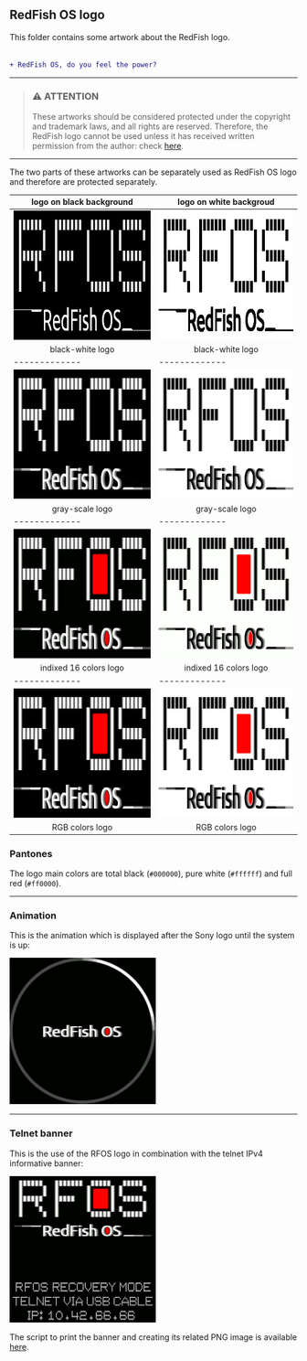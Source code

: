 ## RedFish OS logo

This folder contains some artwork about the RedFish logo.

```diff

+ RedFish OS, do you feel the power?

```

---

> ### :warning: **ATTENTION**
> 
> These artworks should be considered protected under the copyright and trademark laws, and all rights are reserved. Therefore, the RedFish logo cannot be used unless it has received written permission from the author: check [here](../#license).

---

The two parts of these artworks can be separately used as RedFish OS logo and therefore are protected separately.

| logo on black background | logo on white backgroud |
| ------------- | ------------- |
| <img src="rfos-logo-full-on-black-bw.png" width="420px" height="226px"> | <img src="rfos-logo-full-on-white-bw.png" width="420px" height="226px"> |
| <div align="center">black-white logo</div> | <div align="center">black-white logo</div> |
| ------------- | ------------- |
| <img src="rfos-logo-full-on-black-gray.png" width="420px" height="226px"> | <img src="rfos-logo-full-on-white-gray.png" width="420px" height="226px"> |
| <div align="center">gray-scale logo</div> | <div align="center">gray-scale logo</div> |
| ------------- | ------------- |
| <img src="rfos-logo-full-on-black-16c.png" width="420px" height="226px"> | <img src="rfos-logo-full-on-white-16c.png" width="420px" height="226px"> |
| <div align="center">indixed 16 colors logo</div> | <div align="center">indixed 16 colors logo</div> |
| ------------- | ------------- |
| <img src="rfos-logo-full-on-black-rgb.png" width="420px" height="226px"> | <img src="rfos-logo-full-on-white-rgb.png" width="420px" height="226px"> |
| <div align="center">RGB colors logo</div> | <div align="center">RGB colors logo</div> |

### Pantones

The logo main colors are total black (`#000000`), pure white (`#ffffff`) and full red (`#ff0000`).

---

### Animation

This is the animation which is displayed after the Sony logo until the system is up:

<img src="rfos-anim-circles-16c-2x.gif" width="256px" height="256px">

---

### Telnet banner

This is the use of the RFOS logo in combination with the telnet IPv4 informative banner:

<img src="../recovery/ramdisk/res/images/ip-10.42.66.66.png" width="256px" height="256px">

The script to print the banner and creating its related PNG image is available [here](r../ecovery/print-banner.sh).
